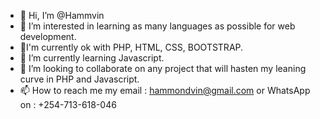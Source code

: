 - 👋 Hi, I’m @Hammvin
- 👀 I’m interested in learning as many languages as possible for web development.
- 🌱I'm currently ok with PHP, HTML, CSS, BOOTSTRAP.
- 🌱 I’m currently learning Javascript.
- 💞️ I’m looking to collaborate on any project that will hasten my leaning curve in PHP and Javascript.
- 📫 How to reach me my email : hammondvin@gmail.com or WhatsApp on : +254-713-618-046

<!---
Hammvin/Hammvin is a ✨ special ✨ repository because its `README.md` (this file) appears on your GitHub profile.
You can click the Preview link to take a look at your changes.
--->
